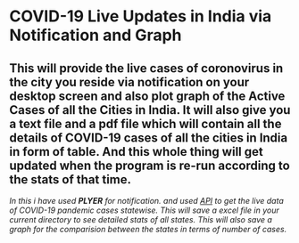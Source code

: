 COVID-19 Live Updates in India via Notification and Graph
=========================================================

This will provide the live cases of coronovirus in the city you reside via notification on your desktop screen and also plot graph of the Active Cases of all the Cities in India. It will also give you a text file and a pdf file which will contain all the details of COVID-19 cases of all the cities in India in form of table. And this whole thing will get updated when the program is re-run according to the stats of that time.
----------------

_In this i have used **PLYER** for notification._
_and used [API](https://api.covid19india.org/data.json) to get the live data of COVID-19 pandemic cases statewise._
_This will save a excel file in your current directory to see detailed stats of all states._
_This will also save a graph for the comparision between the states in terms of number of cases._

